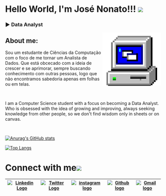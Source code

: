 # Hello World, I'm José Nonato!!! <img src=https://github.com/TheDudeThatCode/TheDudeThatCode/blob/master/Assets/Earth.gif width="30">
### ▶️ Data Analyst

<img align="right" alt="PC GIF" src="https://github.com/TheDudeThatCode/TheDudeThatCode/blob/master/Assets/PC.gif" width="190" />

## About me:
Sou um estudante de Ciências da Computação com o foco de me tornar um Analista de Dados. Que está obcecado com a ideia de crescer e se aprimorar, sempre buscando conhecimento com outras pessoas, logo que não encontramos sabedoria apenas em folhas ou em telas.

<br/>

I am a Computer Science student with a focus on becoming a Data Analyst. Who is obsessed with the idea of growing and improving, always seeking knowledge from other people, so we don't find wisdom only in sheets or on canvas.

<br/>

[![Anurag's GitHub stats](https://github-readme-stats.vercel.app/api?username=Jose-Nonato)](https://github.com/Jose-Nonato)

[![Top Langs](https://github-readme-stats.vercel.app/api/top-langs/?username=Jose-Nonato)](https://github.com/Jose-Nonato)

# Connect with me<img src="https://github.com/TheDudeThatCode/TheDudeThatCode/blob/master/Assets/Handshake.gif" height="32px">
| [<img src="https://github.com/TheDudeThatCode/TheDudeThatCode/blob/master/Assets/Linkedin.svg" alt="Linkedin Logo" width="32">](https://www.linkedin.com/in/jose-nonato-cunha-de-oliveira-junior-a445a8198/) | [<img src="https://github.com/TheDudeThatCode/TheDudeThatCode/blob/master/Assets/Twitter.svg" alt="Twitter Logo" width="32">](https://twitter.com/JosNonato15) | [<img src="https://github.com/TheDudeThatCode/TheDudeThatCode/blob/master/Assets/Instagram.svg" alt="instagram logo" width="32">](https://www.instagram.com/jose_nonator/)| [<img src="https://cdn.svgporn.com/logos/github-icon.svg" alt="Github logo" width="34">](https://github.com/Jose-Nonato) | [<img src="https://github.com/TheDudeThatCode/TheDudeThatCode/blob/master/Assets/Gmail.svg" alt="Gmail logo" height="32">](mailto:josenonato161@gmail.com)
|:---:|:---:|:---:|:---:|:---:|
